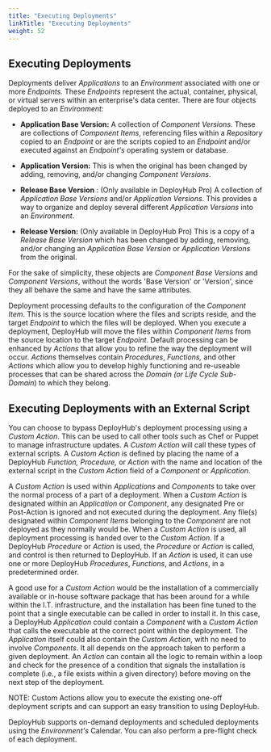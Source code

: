 ```yaml
---
title: "Executing Deployments"
linkTitle: "Executing Deployments"
weight: 52
---
```

## Executing Deployments

Deployments deliver _Applications_ to an _Environment_ associated with one or more _Endpoints._ These _Endpoints_ represent the actual, container, physical, or virtual servers within an enterprise&#39;s data center. There are four objects deployed to an _Environment:_

- **Application Base Version:** A collection of _Component Versions_. These are collections of _Component Items_, referencing files within a _Repository_ copied to an _Endpoint_ or are the scripts copied to an _Endpoint_ and/or executed against an _Endpoint&#39;s_ operating system or database.

- **Application Version:** This is when the original has been changed by adding, removing, and/or changing _Component Versions_.

- **Release Base Version** : (Only available in DeployHub Pro) A collection of _Application Base Versions_ and/or _Application Versions_. This provides a way to organize and deploy several different _Application Versions_ into an _Environment_.

- **Release Version:** (Only available in DeployHub Pro) This is a copy of a _Release Base Version_ which has been changed by adding, removing, and/or changing an _Application Base Version_ or _Application Versions_ from the original.

For the sake of simplicity, these objects are _Component Base Versions_ and _Component Versions_, without the words &#39;Base Version&#39; or &#39;Version&#39;, since they all behave the same and have the same attributes.

Deployment processing defaults to the configuration of the _Component Item_. This is the source location where the files and scripts reside, and the target _Endpoint_ to which the files will be deployed. When you execute a deployment, DeployHub will move the files within _Component Items_ from the source location to the target _Endpoint_. Default processing can be enhanced by _Actions_ that allow you to refine the way the deployment will occur. _Actions_ themselves contain _Procedures_, _Functions,_ and other _Actions_ which allow you to develop highly functioning and re-useable processes that can be shared across the _Domain (or Life Cycle Sub-Domain_) to which they belong.

## Executing Deployments with an External Script

You can choose to bypass DeployHub&#39;s deployment processing using a _Custom Action_. This can be used to call other tools such as Chef or Puppet to manage infrastructure updates. A _Custom Action_ will call these types of external scripts. A _Custom Action_ is defined by placing the name of a DeployHub _Function, Procedure,_ or _Action_ with the name and location of the external script in the _Custom Action_ field of a _Component_ or _Application_.

A _Custom Action_ is used within _Applications_ and _Components_ to take over the normal process of a part of a deployment. When a _Custom Action_ is designated within an _Application_ or _Component_, any designated Pre or Post-Action is ignored and not executed during the deployment. Any file(s) designated within _Component Items_ belonging to the _Component_ are not deployed as they normally would be. When a _Custom Action_ is used, all deployment processing is handed over to the _Custom Action_. If a DeployHub _Procedure_ or _Action_ is used, the _Procedure_ or _Action_ is called, and control is then returned to DeployHub. If an _Action_ is used, it can use one or more DeployHub _Procedures_, _Functions_, and _Actions_, in a predetermined order.

A good use for a _Custom Action_ would be the installation of a commercially available or in-house software package that has been around for a while within the I.T. infrastructure, and the installation has been fine tuned to the point that a single executable can be called in order to install it. In this case, a DeployHub _Application_ could contain a _Component_ with a _Custom Action_ that calls the executable at the correct point within the deployment. The _Application_ itself could also contain the _Custom Action_, with no need to involve _Components_. It all depends on the approach taken to perform a given deployment. An _Action_ can contain all the logic to remain within a loop and check for the presence of a condition that signals the installation is complete (i.e., a file exists within a given directory) before moving on the next step of the deployment.

NOTE: Custom Actions allow you to execute the existing one-off deployment scripts and can support an easy transition to using DeployHub.

DeployHub supports on-demand deployments and scheduled deployments using the _Environment&#39;s_ Calendar. You can also perform a pre-flight check of each deployment.

